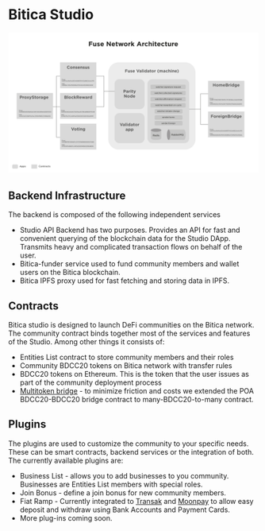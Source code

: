 # Bitica Studio



![Bitica Studio architecture](../../.gitbook/assets/image%20%283%29.png)

## Backend Infrastructure

The backend is composed of the following independent services

* Studio API Backend has two purposes. Provides an API for fast and convenient querying of the blockchain data for the Studio DApp. Transmits heavy and complicated transaction flows on behalf of the user.
* Bitica-funder service used to fund community members and wallet users on the Bitica blockchain.
* Bitica IPFS proxy used for fast fetching and storing data in IPFS.

## Contracts

Bitica studio is designed to launch DeFi communities on the Bitica network. The community contract binds together most of the services and features of the Studio. Among other things it consists of:

* Entities List contract to store community members and their roles
* Community BDCC20 tokens on Bitica network with transfer rules
* BDCC20 tokens on Ethereum. This is the token that the user issues as part of the community deployment process
* [Multitoken bridge](https://github.com/fuseio/bridge-contracts) - to minimize friction and costs we extended the POA BDCC20-BDCC20 bridge contract to many-BDCC20-to-many contract.

## Plugins

The plugins are used to customize the community to your specific needs. These can be smart contracts, backend services or the integration of both. The currently available plugins are:

* Business List - allows you to add businesses to you community. Businesses are Entities List members with special roles.
* Join Bonus - define a join bonus for new community members.
* Fiat Ramp - Currently integrated to [Transak](https://transak.com/) and [Moonpay](https://www.moonpay.io/) to allow easy deposit and withdraw using Bank Accounts and Payment Cards.
* More plug-ins coming soon.

